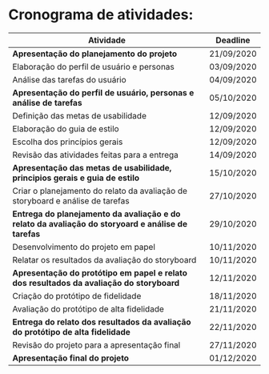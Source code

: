 # Cronograma de atividades:

Atividade                                                                                       | Deadline
------------------------------------------------------------------------------------------------|-----------
**Apresentação do  planejamento do projeto**                                                    | 21/09/2020 
Elaboração do perfil de usuário e personas                                                      | 03/09/2020
Análise das tarefas do usuário                                                                  | 04/09/2020
**Apresentação do perfil de usuário, personas e análise de tarefas**                                | 05/10/2020
Definição das metas de usabilidade                                                              | 12/09/2020
Elaboração do guia de estilo                                                                    | 12/09/2020
Escolha dos princípios gerais                                                                   | 12/09/2020
Revisão das atividades feitas para a entrega                                                    | 14/09/2020
**Apresentação das metas de usabilidade, principios gerais e guia de estilo**                       | 15/10/2020
Criar o planejamento do relato da avaliação de storyboard e análise de tarefas                  | 27/10/2020
**Entrega do planejamento da avaliação e do relato da avaliação do storyoard e análise de tarefas** | 29/10/2020
Desenvolvimento do projeto em papel                                                             | 10/11/2020
Relatar os resultados da avaliação do storyboard                                                | 10/11/2020
**Apresentação do protótipo em papel e relato dos resultados da avaliação do storyboard**           | 12/11/2020
Criação do protótipo de fidelidade                                                              | 18/11/2020
Avaliação do protótipo de alta fidelidade                                                       | 21/11/2020
**Entrega do relato dos resultados da avaliação do protótipo de alta fidelidade**                  | 22/11/2020
Revisão do projeto para a apresentação final                                                    | 27/11/2020
**Apresentação final do projeto**                                                                   | 01/12/2020
